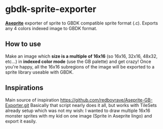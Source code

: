 # gbdk-sprite-exporter
**[Aseprite][Aseprite]** exporter of sprite to GBDK compatible sprite format (.c). Exports any 4 colors indexed image to GBDK format.

## How to use
Make an image which **size is a multiple of 16x16** (so 16x16, 32x16, 48x32, etc...) in **indexed color mode** (use the GB palette) and get crazy! Once you're happy, all the 16x16 subregions of the image will be exported to a sprite library useable with GBDK.



## Inspirations
Main source of inspiration https://github.com/redboyrave/Aseprite-GB-Exporter.git 
Basically that script nearly does it all, but works with TileSets already setup which was not my wish: I wanted to draw multiple 16x16 monster sprites with my kid on one image (Sprite in Aseprite lingo) and export it easily.

[Aseprite]: https://aseprite.org "Aseprite"